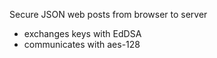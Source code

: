 Secure JSON web posts from browser to server
 - exchanges keys with EdDSA
 - communicates with aes-128